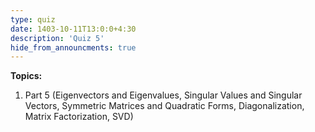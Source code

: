 ```yaml
---
type: quiz
date: 1403-10-11T13:0:0+4:30
description: 'Quiz 5'
hide_from_announcments: true
---
```

**Topics:**
1. Part 5 (Eigenvectors and Eigenvalues, Singular Values and Singular Vectors, Symmetric Matrices and Quadratic Forms, Diagonalization, Matrix Factorization, SVD)
